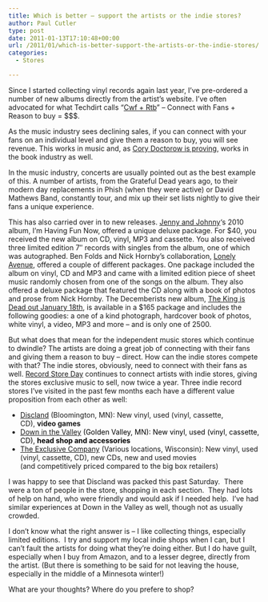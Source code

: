```yaml
---
title: Which is better – support the artists or the indie stores?
author: Paul Cutler
type: post
date: 2011-01-13T17:10:48+00:00
url: /2011/01/which-is-better-support-the-artists-or-the-indie-stores/
categories:
  - Stores

---
```

Since I started collecting vinyl records again last year, I&#8217;ve pre-ordered a number of new albums directly from the artist&#8217;s website. I&#8217;ve often advocated for what Techdirt calls &#8220;[Cwf + Rtb][1]&#8221; &#8211; Connect with Fans + Reason to buy = $$$.

As the music industry sees declining sales, if you can connect with your fans on an individual level and give them a reason to buy, you will see revenue. This works in music and, as [Cory Doctorow is proving][2], works in the book industry as well.

In the music industry, concerts are usually pointed out as the best example of this. A number of artists, from the Grateful Dead years ago, to their modern day replacements in Phish (when they were active) or David Mathews Band, constantly tour, and mix up their set lists nightly to give their fans a unique experience.

This has also carried over in to new releases. [Jenny and Johnny][3]&#8216;s 2010 album, I&#8217;m Having Fun Now, offered a unique deluxe package. For $40, you received the new album on CD, vinyl, MP3 and cassette. You also received three limited edition 7&#8243; records with singles from the album, one of which was autographed. Ben Folds and Nick Hornby&#8217;s collaboration, [Lonely Avenue][4], offered a couple of different packages. One package included the album on vinyl, CD and MP3 and came with a limited edition piece of sheet music randomly chosen from one of the songs on the album. They also offered a deluxe package that featured the CD along with a book of photos and prose from Nick Hornby. The Decemberists new album, [The King is Dead out January 18th][5], is available in a $165 package and includes the following goodies: a one of a kind photograph, hardcover book of photos, white vinyl, a video, MP3 and more &#8211; and is only one of 2500.

But what does that mean for the independent music stores which continue to dwindle? The artists are doing a great job of connecting with their fans and giving them a reason to buy &#8211; direct. How can the indie stores compete with that? The indie stores, obviously, need to connect with their fans as well. [Record Store Day][6] continues to connect artists with indie stores, giving the stores exclusive music to sell, now twice a year. Three indie record stores I&#8217;ve visited in the past few months each have a different value proposition from each other as well:

  * [Discland][7] (Bloomington, MN): New vinyl, used (vinyl, cassette, CD), **video games**
  * <span style="color: #000000;"><a href="http://www.downinthevalley.com/default.aspx?">Down in the Valley</a> (Golden Valley, MN): New vinyl, used (vinyl, cassette, CD), <strong>head shop and accessories</strong></span>
  * [The Exclusive Company][8] (Various locations, Wisconsin): New vinyl, used (vinyl, cassette, CD), new CDs, new and used movies (and competitively priced compared to the big box retailers)

I was happy to see that Discland was packed this past Saturday.  There were a ton of people in the store, shopping in each section.  They had lots of help on hand, who were friendly and would ask if I needed help.  I&#8217;ve had similar experiences at Down in the Valley as well, though not as usually crowded.</span></span>

I don&#8217;t know what the right answer is &#8211; I like collecting things, especially limited editions.  I try and support my local indie shops when I can, but I can&#8217;t fault the artists for doing what they&#8217;re doing either. But I do have guilt, especially when I buy from Amazon, and to a lesser degree, directly from the artist. (But there is something to be said for not leaving the house, especially in the middle of a Minnesota winter!)

What are your thoughts? Where do you prefere to shop?

 [1]: http://www.techdirt.com/articles/20090719/2246525598.shtml
 [2]: http://craphound.com/walh/
 [3]: http://jennyandjohnnymusic.com/
 [4]: http://benfolds.com/lonelyavenue
 [5]: http://www.decemberists.com/
 [6]: http://www.recordstoreday.com
 [7]: http://www.disclandonline.com
 [8]: http://www.facebook.com/pages/The-Exclusive-Company/187786103112
